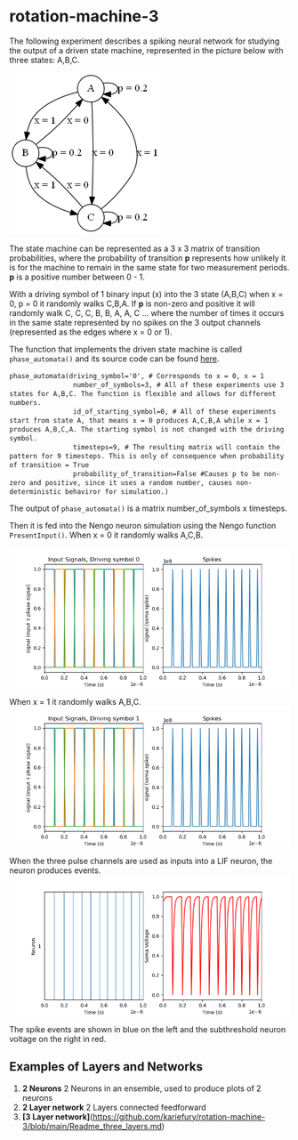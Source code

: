 # rotation-machine-3
The following experiment describes a spiking neural network for studying the output of a driven state machine, represented in the picture below with three states: A,B,C.

![Image of 3 states and their connections](https://github.com/kariefury/rotation-machine-3/blob/main/fig/driven_state_machine.png)

The state machine can be represented as a 3 x 3 matrix of transition probabilities, where the probability of transition **p** represents how unlikely it is for the machine to remain in the same state for two measurement periods. **p** is a positive number between 0 - 1.

With a driving symbol of 1 binary input (x) into the 3 state (A,B,C) when x = 0, p = 0 it randomly walks C,B,A. If **p** is non-zero and positive it will randomly walk C, C, C, B, B, A, A, C ... where the number of times it occurs in the same state represented by no spikes on the 3 output channels (represented as the edges where x = 0 or 1).

The function that implements the driven state machine is called `phase_automata()` and its source code can be found [here](https://github.com/kariefury/rotation-machine-3/blob/main/three-phase-rotation-machine.py).
```
phase_automata(driving_symbol='0', # Corresponds to x = 0, x = 1
                number_of_symbols=3, # All of these experiments use 3 states for A,B,C. The function is flexible and allows for different numbers.
                id_of_starting_symbol=0, # All of these experiments start from state A, that means x = 0 produces A,C,B,A while x = 1 produces A,B,C,A. The starting symbol is not changed with the driving symbol.
                timesteps=9, # The resulting matrix will contain the pattern for 9 timesteps. This is only of consequence when probability of transition = True 
                probability_of_transition=False #Causes p to be non-zero and positive, since it uses a random number, causes non-deterministic behaviror for simulation.)
```
                
The output of `phase_automata()` is a matrix number_of_symbols x timesteps.

Then it is fed into the Nengo neuron simulation using the Nengo function `PresentInput()`.
When x = 0 it randomly walks A,C,B.

![Image of 3 Channels, driving symbol 0](https://github.com/kariefury/rotation-machine-3/blob/main/fig/input_signals_driving_symbol0.png)

When x = 1 it randomly walks A,B,C. 
![Image of 3 Channels, driving symbol 1](https://github.com/kariefury/rotation-machine-3/blob/main/fig/input_signals_driving_symbol1.png)

When the three pulse channels are used as inputs into a LIF neuron, the neuron produces events.
![Image of 1 neuron](https://github.com/kariefury/rotation-machine-3/blob/main/fig/short_time_neuron.png)

The spike events are shown in blue on the left and the subthreshold neuron voltage on the right in red.

## Examples of Layers and Networks
1. **2 Neurons** 2 Neurons in an ensemble, used to produce plots of 2 neurons
2. **2 Layer network** 2 Layers connected feedforward
3. **[3 Layer network]**(https://github.com/kariefury/rotation-machine-3/blob/main/Readme_three_layers.md)


